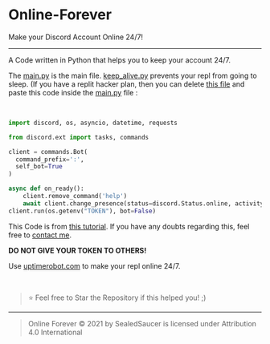 # Online-Forever
Make your Discord Account Online 24/7!

----

A Code written in Python that helps you to keep your account 24/7.

The [main.py](https://github.com/SealedSaucer/Online-Forever/blob/main/main.py) is the main file. [keep_alive.py](https://github.com/SealedSaucer/Online-Forever/blob/main/keep_alive.py) prevents your repl from going to sleep. (If you have a replit hacker plan, then you can delete [this file](https://github.com/SealedSaucer/Online-Forever/blob/main/keep_alive.py) and paste this code inside the [main.py](https://github.com/SealedSaucer/Online-Forever/blob/main/main.py) file : 

</br>

```py
import discord, os, asyncio, datetime, requests

from discord.ext import tasks, commands

client = commands.Bot(
  command_prefix=':',
  self_bot=True
)

async def on_ready():
    client.remove_command('help')
    await client.change_presence(status=discord.Status.online, activity=discord.Game("TEST"))
client.run(os.getenv("TOKEN"), bot=False)
```

This Code is from [this tutorial](https://youtu.be/KzRaSfBHAYc). If you have any doubts regarding this, feel free to [contact me](https://dcs.gg/phantom).

**DO NOT GIVE YOUR TOKEN TO OTHERS!**

Use [uptimerobot.com](https://uptimerobot.com) to make your repl online 24/7.

</br>

> ⭐ Feel free to Star the Repository if this helped you! ;)

----

> Online Forever © 2021 by SealedSaucer is licensed under Attribution 4.0 International 
